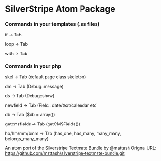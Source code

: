 # SilverStripe Atom Package  

### Commands in your templates (.ss files)

if -> Tab

loop -> Tab

with -> Tab


### Commands in your php

skel -> Tab (default page class skeleton)

dm -> Tab (Debug::message)

ds -> Tab (Debug::show)

newfield -> Tab (Field:: date/text/calendar etc)

db -> Tab ($db = array())

getcmsfields -> Tab (getCMSFields())

ho/hm/mm/bmm -> Tab (has_one, has_many, many_many, belongs_many_many)


An atom port of the Silverstripe Textmate Bundle by @mattash
Orignal URL: https://github.com/mattash/silverstripe-textmate-bundle.git
